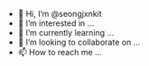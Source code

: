- 👋 Hi, I’m @seongjxnkit
- 👀 I’m interested in ...
- 🌱 I’m currently learning ...
- 💞️ I’m looking to collaborate on ...
- 📫 How to reach me ...

<!---
seongjxnkit/seongjxnkit is a ✨ special ✨ repository because its `README.md` (this file) appears on your GitHub profile.
You can click the Preview link to take a look at your changes.
--->
